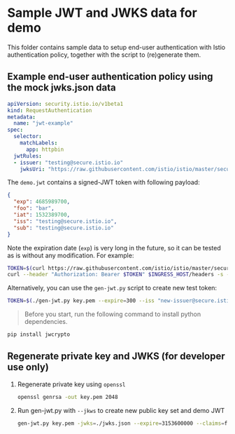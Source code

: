 # Sample JWT and JWKS data for demo

This folder contains sample data to setup end-user authentication with Istio authentication policy, together with the script to (re)generate them.

## Example end-user authentication policy using the mock jwks.json data

```yaml
apiVersion: security.istio.io/v1beta1
kind: RequestAuthentication
metadata:
  name: "jwt-example"
spec:
  selector:
    matchLabels:
      app: httpbin
  jwtRules:
  - issuer: "testing@secure.istio.io"
    jwksUri: "https://raw.githubusercontent.com/istio/istio/master/security/tools/jwt/samples/jwks.json"
```

The `demo.jwt` contains a signed-JWT token with following payload:

```json
{
  "exp": 4685989700,
  "foo": "bar",
  "iat": 1532389700,
  "iss": "testing@secure.istio.io",
  "sub": "testing@secure.istio.io"
}
```

Note the expiration date (`exp`) is very long in the future, so it can be tested as is without any modification. For example:

```bash
TOKEN=$(curl https://raw.githubusercontent.com/istio/istio/master/security/tools/jwt/samples/demo.jwt -s)
curl --header "Authorization: Bearer $TOKEN" $INGRESS_HOST/headers -s -o /dev/null -w "%{http_code}\n"
```

Alternatively, you can use the `gen-jwt.py` script to create new test token:

```bash
TOKEN=$(./gen-jwt.py key.pem --expire=300 --iss "new-issuer@secure.istio.io")
```

> Before you start, run the following command to install python dependencies.

```bash
pip install jwcrypto
```

## Regenerate private key and JWKS (for developer use only)

1. Regenerate private key using `openssl`

    ```bash
    openssl genrsa -out key.pem 2048
    ```

1. Run gen-jwt.py with `--jkws` to create new public key set and demo JWT

    ```bash
    gen-jwt.py key.pem -jwks=./jwks.json --expire=3153600000 --claims=foo:bar > demo.jwt
    ```
